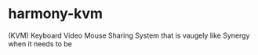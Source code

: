 # harmony-kvm
(KVM) Keyboard Video Mouse Sharing System that is vaugely like Synergy when it needs to be
